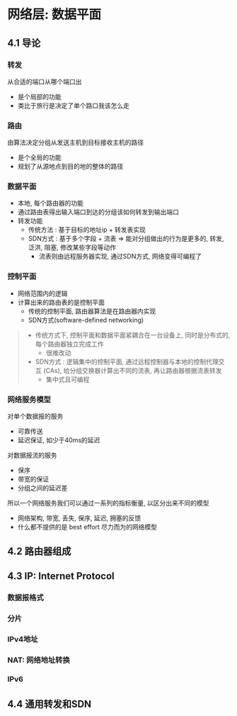 # 网络层: 数据平面

## 4.1 导论

### 转发

从合适的端口从哪个端口出

- 是个局部的功能
- 类比于旅行是决定了单个路口我该怎么走

### 路由

由算法决定分组从发送主机到目标接收主机的路径

- 是个全局的功能
- 规划了从源地点到目的地的整体的路径

### 数据平面

- 本地, 每个路由器的功能
- 通过路由表得出输入端口到达的分组该如何转发到输出端口
- 转发功能
  - 传统方法 : 基于目标的地址ip + 转发表实现
  - SDN方式 : 基于多个字段 + 流表 => 能对分组做出的行为是更多的, 转发, 泛洪, 阻塞, 修改某些字段等动作
    - 流表则由远程服务器实现, 通过SDN方式, 网络变得可编程了

### 控制平面

- 网络范围内的逻辑
- 计算出来的路由表的是控制平面
  - 传统的控制平面, 路由器算法是在路由器内实现
  - SDN方式(software-defined networking)

> - 传统方式下, 控制平面和数据平面紧耦合在一台设备上, 同时是分布式的, 每个路由器独立完成工作
>   - 很难改动
> - SDN方式 : 逻辑集中的控制平面, 通过远程控制器与本地的控制代理交互 (CAs), 给分组交换器计算出不同的流表, 再让路由器根据流表转发
>   - 集中式且可编程

### 网络服务模型

对单个数据报的服务

- 可靠传送
- 延迟保证, 如少于40ms的延迟

对数据报流的服务

- 保序
- 带宽的保证
- 分组之间的延迟差

所以一个网络服务我们可以通过一系列的指标衡量, 以区分出来不同的模型

- 网络架构, 带宽, 丢失, 保序, 延迟, 拥塞的反馈
- 什么都不提供的是 best effort 尽力而为的网络模型

## 4.2 路由器组成



## 4.3 IP: Internet Protocol

### 数据报格式

### 分片

### IPv4地址

### NAT: 网络地址转换

### IPv6

## 4.4 通用转发和SDN